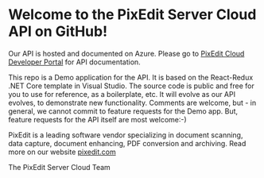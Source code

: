 # Welcome to the PixEdit Server Cloud API on GitHub!

Our API is hosted and documented on Azure. Please go to [PixEdit Cloud Developer Portal](https://pixeditservercloud.developer.azure-api.net/) for API documentation.

This repo is a Demo application for the API. It is based on the React-Redux .NET Core template in Visual Studio. The source code is public and free for you to use for reference, as a boilerplate, etc. It will evolve as our API evolves, to demonstrate new functionality. Comments are welcome, but - in general, we cannot commit to feature requests for the Demo app. But, feature requests for the API itself are most welcome:-)

PixEdit is a leading software vendor specializing in document scanning, data capture, document enhancing, PDF conversion and archiving. Read more on our website [pixedit.com](https://www.pixedit.com)

The PixEdit Server Cloud Team
